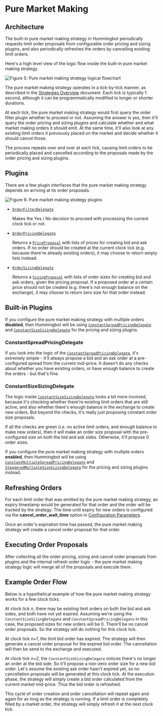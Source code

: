 # Pure Market Making

## Architecture

The built-in pure market making strategy in Hummingbot periodically requests limit order proposals from configurable order pricing and sizing plugins, and also periodically refreshes the orders by cancelling existing limit orders.

Here's a high level view of the logic flow inside the built-in pure market making strategy.

![Figure 5: Pure market making strategy logical flowchart](/assets/img/pure-mm-flowchart.svg)

The pure market making strategy operates in a tick-by-tick manner, as described in the [Strategies Overview](/strategies) document. Each tick is typically 1 second, although it can be programmatically modified to longer or shorter durations.

At each tick, the pure market making strategy would first query the order filter plugin whether to proceed or not. Assuming the answer is yes, then it'll query the order pricing and sizing plugins and calculate whether and what market making orders it should emit. At the same time, it'll also look at any existing limit orders it previously placed on the market and decide whether it should cancel those.

The process repeats over and over at each tick, causing limit orders to be periodically placed and cancelled according to the proposals made by the order pricing and sizing plugins.

## Plugins

There are a few plugin interfaces that the pure market making strategy depends on arriving at its order proposals.

![Figure 6: Pure market making strategy plugins](/assets/img/pure-mm-uml.svg)

* [`OrderFilterDelegate`](https://github.com/bitcoinsfacil/marketmaker_nmbi/blob/development/hummingbot/strategy/pure_market_making/order_filter_delegate.pxd)

    Makes the Yes / No decision to proceed with processing the current clock tick or not.

* [`OrderPricingDelegate`](https://github.com/bitcoinsfacil/marketmaker_nmbi/blob/development/hummingbot/strategy/pure_market_making/order_pricing_delegate.pxd)

    Returns a [`PriceProposal`](https://github.com/bitcoinsfacil/marketmaker_nmbi/blob/development/hummingbot/strategy/pure_market_making/data_types.py) with lists of prices for creating bid and ask orders. If no order should be created at the current clock tick (e.g. because there're already existing orders), it may choose to return empty lists instead.

* [`OrderSizingDelegate`](https://github.com/bitcoinsfacil/marketmaker_nmbi/blob/development/hummingbot/strategy/pure_market_making/order_sizing_delegate.pxd)

    Returns a [`SizingProposal`](https://github.com/bitcoinsfacil/marketmaker_nmbi/blob/development/hummingbot/strategy/pure_market_making/data_types.py) with lists of order sizes for creating bid and ask orders, given the pricing proposal. If a proposed order at a certain price should not be created (e.g. there's not enough balance on the exchange), it may choose to return zero size for that order instead.

## Built-in Plugins

If you configure the pure market making strategy with multiple orders **disabled**, then Hummingbot will be using [`ConstantSpreadPricingDelegate`](https://github.com/bitcoinsfacil/marketmaker_nmbi/blob/development/hummingbot/strategy/pure_market_making/constant_spread_pricing_delegate.pyx) and [`ConstantSizeSizingDelegate`](https://github.com/bitcoinsfacil/marketmaker_nmbi/blob/development/hummingbot/strategy/pure_market_making/constant_size_sizing_delegate.pyx) for the pricing and sizing plugins.

### ConstantSpreadPricingDelegate

If you look into the logic of the [`ConstantSpreadPricingDelegate`](https://github.com/bitcoinsfacil/marketmaker_nmbi/blob/development/hummingbot/strategy/pure_market_making/constant_spread_pricing_delegate.pyx), it's extremely simple - it'll always propose a bid and an ask order at a pre-configured spread from the current mid-price. It doesn't do any checks about whether you have existing orders, or have enough balance to create the orders - but that's fine.

### ConstantSizeSizingDelegate

The logic inside [`ConstantSizeSizingDelegate`](https://github.com/bitcoinsfacil/marketmaker_nmbi/blob/development/hummingbot/strategy/pure_market_making/constant_size_sizing_delegate.pyx) looks a bit more involved, because it's checking whether there're existing limit orders that are still active, and also whether there's enough balance in the exchange to create new orders. But beyond the checks, it's really just proposing constant order size proposals.

If all the checks are green (i.e. no active limit orders, and enough balance to make new orders), then it will make an order size proposal with the pre-configured size on both the bid and ask sides. Otherwise, it'll propose 0 order sizes.

If you configure the pure market making strategy with multiple orders **enabled**, then Hummingbot will be using [`ConstantMultipleSpreadPricingDelegate`](https://github.com/bitcoinsfacil/marketmaker_nmbi/blob/development/hummingbot/strategy/pure_market_making/constant_multiple_spread_pricing_delegate.pyx) and [`StaggeredMultipleSizeSizingDelegate`](https://github.com/bitcoinsfacil/marketmaker_nmbi/blob/development/hummingbot/strategy/pure_market_making/staggered_multiple_size_sizing_delegate.pyx) for the pricing and sizing plugins instead.

## Refreshing Orders

For each limit order that was emitted by the pure market making strategy, an expiry timestamp would be generated for that order and the order will be tracked by the strategy. The time until expiry for new orders is configured via the **cancel_order_wait_time** option in [Configuration Parameters](#configuration-parameters).

Once an order's expiration time has passed, the pure market making strategy will create a cancel order proposal for that order.

## Executing Order Proposals

After collecting all the order pricing, sizing and cancel order proposals from plugins and the internal refresh order logic - the pure market making strategy logic will merge all of the proposals and execute them.

## Example Order Flow

Below is a hypothetical example of how the pure market making strategy works for a few clock ticks.

At clock tick *n*, there may be existing limit orders on both the bid and ask sides, and both have not yet expired. Assuming we're using the `ConstantSizeSizingDelegate` and `ConstantSpreadPricingDelegate` in this case, the proposed sizes for new orders will be 0. There'll be no cancel order proposals. So the strategy will do nothing for this clock tick.

At clock tick *n+1*, the limit bid order has expired. The strategy will then generate a cancel order proposal for the expired bid order. The cancellation will then be send to the exchange and executed.

At clock tick *n+2*, the `ConstantSizeSizingDelegate` notices there's no longer an order at the bid side. So it'll propose a non-zero order size for a new bid order. Let's assume the existing ask order hasn't expired yet, so no cancellation proposals will be generated at this clock tick. At the execution phase, the strategy will simply create a bid order calculated from the current market mid-price. Thus the bid order is refreshed.

This cycle of order creation and order cancellation will repeat again and again for as long as the strategy is running. If a limit order is completely filled by a market order, the strategy will simply refresh it at the next clock tick.
